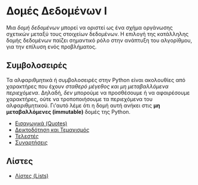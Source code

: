 # Δομές Δεδομένων Ι

Μια *δομή δεδομένων* μπορεί να οριστεί ως ένα σχήμα οργάνωσης σχετικών μεταξύ
τους στοιχείων δεδομένων. Η επιλογή της κατάλληλης δομής δεδομένων παίζει 
σημαντικό ρόλο στην ανάπτυξη του αλγορίθμου, για την επίλυση ενός προβλήματος.

## Συμβολοσειρές

Τα αλφαριθμητικά ή συμβολοσειρές στην Python είναι ακολουθίες από χαρακτήρες
που έχουν *σταθερό μέγεθος και μη μεταβαλλόμενα περιεχόμενα*. Δηλαδή, *δεν*
μπορούμε να προσθέσουμε ή να αφαιρέσουμε χαρακτήρες, ούτε να τροποποιήσουμε τα
περιεχόμενα του αλφαριθμητικού. Γι'αυτό λέμε ότι η δομή αυτή ανήκει στις **μη
μεταβαλλόμενες (immutable)** δομές της Python.

- [Εισαγωγικά (Quotes)](strings/1-strings_quotes.ipynb)
- [Δεικτοδότηση και Τεμαχισμός](strings/2-strings_indexing.ipynb)
- [Τελεστές](strings/3-strings_operators.ipynb)
- [Συναρτήσεις](strings/4-strings_functions.ipynb)

## Λίστες
- [Λίστες (Lists)](2-lists.ipynb)
